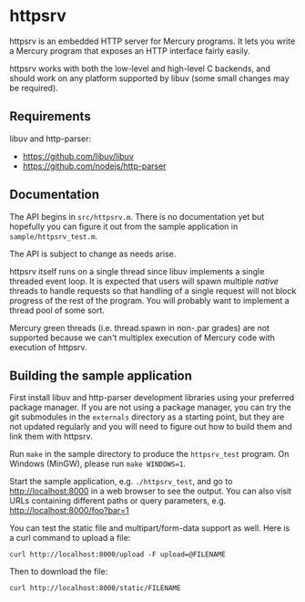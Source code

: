 httpsrv
=======

httpsrv is an embedded HTTP server for Mercury programs. It lets you write a
Mercury program that exposes an HTTP interface fairly easily.

httpsrv works with both the low-level and high-level C backends, and should
work on any platform supported by libuv (some small changes may be required).

Requirements
------------

libuv and http-parser:

  * <https://github.com/libuv/libuv>
  * <https://github.com/nodejs/http-parser>

Documentation
-------------

The API begins in `src/httpsrv.m`. There is no documentation yet but hopefully
you can figure it out from the sample application in `sample/httpsrv_test.m`.

The API is subject to change as needs arise.

httpsrv itself runs on a single thread since libuv implements a single
threaded event loop. It is expected that users will spawn multiple *native*
threads to handle requests so that handling of a single request will not
block progress of the rest of the program. You will probably want to
implement a thread pool of some sort.

Mercury green threads (i.e. thread.spawn in non-.par grades) are not supported
because we can't multiplex execution of Mercury code with execution of httpsrv.

Building the sample application
-------------------------------

First install libuv and http-parser development libraries using your
preferred package manager. If you are not using a package manager,
you can try the git submodules in the `externals` directory as a starting
point, but they are not updated regularly and you will need to figure out
how to build them and link them with httpsrv.

Run `make` in the sample directory to produce the `httpsrv_test` program.
On Windows (MinGW), please run `make WINDOWS=1`.

Start the sample application, e.g. `./httpsrv_test`,
and go to <http://localhost:8000> in a web browser to see the output.
You can also visit URLs containing different paths or query parameters,
e.g. <http://localhost:8000/foo?bar=1>

You can test the static file and multipart/form-data support as well.
Here is a curl command to upload a file:

    curl http://localhost:8000/upload -F upload=@FILENAME

Then to download the file:

    curl http://localhost:8000/static/FILENAME
